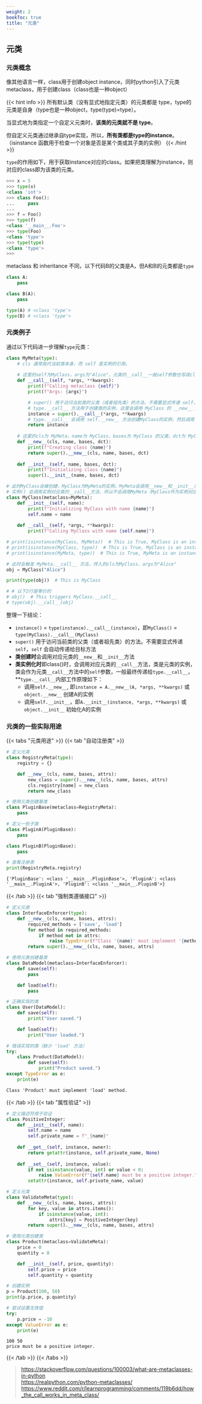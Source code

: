 ```yaml
---
weight: 2
bookToc: true
title: "元类"
---
```


## 元类

### 元类概念

像其他语言一样，class用于创建object instance，同时python引入了元类metaclass，用于创建class（class也是一种object）

{{< hint info >}}
所有默认类（没有显式地指定元类）的元类都是 type，type的元类是自身（type也是一种object，type(type)=type）。

当显式地为类指定一个自定义元类时，**该类的元类就不是 type**。

但自定义元类通过继承自type实现，所以，**所有类都是type的instance**。（isinstance 函数用于检查一个对象是否是某个类或其子类的实例）
{{< /hint >}}


`type`的作用如下，用于获取instance对应的class。如果把类理解为instance，则对应的class即为该类的元类。
```python
>>> x = 5
>>> type(x)
<class 'int'>
>>> class Foo():
...     pass
...
>>> f = Foo()
>>> type(f)
<class '__main__.Foo'>
>>> type(Foo)
<class 'type'>
>>> type(type)
<class 'type'>
>>>
```

metaclass 和 inheritance 不同，以下代码B的父类是A，但A和B的元类都是`type`
```python
class A:
    pass

class B(A):
    pass

type(A) # <class 'type'>
type(B) # <class 'type'>
```

### 元类例子

通过以下代码进一步理解`type`元类：
```python
class MyMeta(type):
    # cls 通常指代当前类本身，而 self 是实例的引用。
    
    # 这里的self为MyClass，args为"Alice"，元类的__call__一般self参数也写成cls
    def __call__(self, *args, **kwargs):
        print(f"Calling metaclass {self}")
        print(f"Args: {args}")

        # super() 用于访问当前类的父类（或者祖先类）的方法。不需要显式传递 self，self 会自动传递给目标方法
        # type.__call__ 方法用于创建类的实例，这里会调用 MyClass 的 __new__ / __init__ 方法
        instance = super().__call__(*args, **kwargs)
        # type.__call__ 会调用 self.__new__ 方法创建MyClass的实例，然后调用 __init__ 方法初始化实例
        return instance
    
    # 这里的cls为 MyMeta，name为 MyClass，bases为 MyClass 的父类，dct为 MyClass 的属性和方法
    def __new__(cls, name, bases, dct):
        print(f"Creating class {name}")
        return super().__new__(cls, name, bases, dct)
    
    def __init__(self, name, bases, dct):
        print(f"Initializing class {name}")
        super().__init__(name, bases, dct)

# 此时MyClass会被创建，MyClass为MyMeta的实例，MyMeta会调用__new__和__init__方法
# 实例() 会调用实例对应类的__call__方法，所以不会调用MyMeta（MyClass作为实例对应的类为MyMeta）的__call__方法
class MyClass(metaclass=MyMeta):
    def __init__(self, name):
        print(f"Initializing MyClass with name {name}")
        self.name = name
    
    def __call__(self, *args, **kwargs):
        print(f"Calling MyClass with name {self.name}")

# print(isinstance(MyClass, MyMeta))  # This is True, MyClass is an instance of MyMeta
# print(isinstance(MyClass, type))  # This is True, MyClass is an instance of type
# print(isinstance(MyMeta, type))  # This is True, MyMeta is an instance of type

# 此时会触发 MyMeta.__call__ 方法，传入的cls为MyClass，args为"Alice"
obj = MyClass("Alice")

print(type(obj))  # This is MyClass

# # 以下2行是等价的
# obj()  # This triggers MyClass.__call__
# type(obj).__call__(obj)
```
整理一下结论：
- `instance()` = `type(instance).__call__(instance)`，即`MyClass()` = `type(MyClass).__call__(MyClass)`
- `super()` 用于访问当前类的父类（或者祖先类）的方法。不需要显式传递 `self`，`self` 会自动传递给目标方法
- **类创建时**会调用对应元类的`__new__`和`__init__`方法
- **类实例化时**即class()时，会调用对应元类的`__call__`方法，类是元类的实例，类会作为元类`__call__`方法中的`self`参数，一般最终传递给`type.__call__`，**`type.__call__`内部工作原理如下：
    - 调用`self.__new__`, 即`instance = A.__new__(A, *args, **kwargs)` 或 `object.__new__` 创建A的实例
    - 调用`self.__init__`，即`A.__init__(instance, *args, **kwargs)` 或 `object.__init__` 初始化A的实例

### 元类的一些实际用途

{{< tabs "元类用途" >}}
{{< tab "自动注册类" >}}
```python
# 定义元类
class RegistryMeta(type):
    registry = {}

    def __new__(cls, name, bases, attrs):
        new_class = super().__new__(cls, name, bases, attrs)
        cls.registry[name] = new_class
        return new_class

# 使用元类创建基类
class PluginBase(metaclass=RegistryMeta):
    pass

# 定义一些子类
class PluginA(PluginBase):
    pass

class PluginB(PluginBase):
    pass

# 查看注册表
print(RegistryMeta.registry)
```
```
{'PluginBase': <class '__main__.PluginBase'>, 'PluginA': <class '__main__.PluginA'>, 'PluginB': <class '__main__.PluginB'>}
```
{{< /tab >}}
{{< tab "强制类遵循接口" >}}
```python
# 定义元类
class InterfaceEnforcer(type):
    def __new__(cls, name, bases, attrs):
        required_methods = ['save', 'load']
        for method in required_methods:
            if method not in attrs:
                raise TypeError(f"Class '{name}' must implement '{method}' method.")
        return super().__new__(cls, name, bases, attrs)

# 使用元类创建基类
class DataModel(metaclass=InterfaceEnforcer):
    def save(self):
        pass

    def load(self):
        pass

# 正确实现的类
class User(DataModel):
    def save(self):
        print("User saved.")

    def load(self):
        print("User loaded.")

# 错误实现的类（缺少 'load' 方法）
try:
    class Product(DataModel):
        def save(self):
            print("Product saved.")
except TypeError as e:
    print(e)
```
```
Class 'Product' must implement 'load' method.
```
{{< /tab >}}
{{< tab "属性验证" >}}
```python
# 定义描述符用于验证
class PositiveInteger:
    def __init__(self, name):
        self.name = name
        self.private_name = f"_{name}"
    
    def __get__(self, instance, owner):
        return getattr(instance, self.private_name, None)
    
    def __set__(self, instance, value):
        if not isinstance(value, int) or value < 0:
            raise ValueError(f"{self.name} must be a positive integer.")
        setattr(instance, self.private_name, value)

# 定义元类
class ValidateMeta(type):
    def __new__(cls, name, bases, attrs):
        for key, value in attrs.items():
            if isinstance(value, int):
                attrs[key] = PositiveInteger(key)
        return super().__new__(cls, name, bases, attrs)

# 使用元类创建类
class Product(metaclass=ValidateMeta):
    price = 0
    quantity = 0

    def __init__(self, price, quantity):
        self.price = price
        self.quantity = quantity

# 创建实例
p = Product(100, 50)
print(p.price, p.quantity)

# 尝试设置无效值
try:
    p.price = -10
except ValueError as e:
    print(e)
```
```
100 50
price must be a positive integer.
```
{{< /tab >}}
{{< /tabs >}}

> https://stackoverflow.com/questions/100003/what-are-metaclasses-in-python  
https://realpython.com/python-metaclasses/  
https://www.reddit.com/r/learnprogramming/comments/119b6dd/how_the_call_works_in_meta_class/